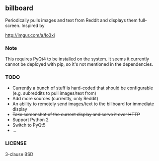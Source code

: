 ## billboard

Periodically pulls images and text from Reddit and displays them full-screen. 
Inspired by

http://imgur.com/a/Io3xi


### Note

This requires PyQt4 to be installed on the system. It seems it currently cannot
be deployed with pip, so it's not mentioned in the dependencies.


### TODO

- Currently a bunch of stuff is hard-coded that should be configurable (e.g.
  subreddits to pull images/text from)
- Add more sources (currently, only Reddit)
- An ability to remotely send images/text to the billboard for immediate display
- ~~Take screenshot of the current display and serve it over HTTP~~
- Support Python 2
- Switch to PyQt5
- ...


### LICENSE

3-clause BSD


